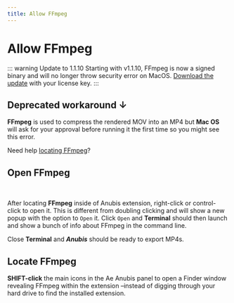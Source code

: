 ```yaml
---
title: Allow FFmpeg
---
```

# Allow FFmpeg

::: warning Update to 1.1.10
Starting with v1.1.10, FFmpeg is now a signed binary and will no longer throw security error on MacOS. [Download the update](https://license.battleaxe.co/) with your license key.
:::

## Deprecated workaround ↓

<Screenshot 
    url="/timelord/ffmpeg-trash.jpg" 
    alt="move ffmpeg to trash" 
    right
    width="400px"
 />

**FFmpeg** is used to compress the rendered MOV into an MP4 but **Mac OS** will ask for your approval before running it the first time so you might see this error.

Need help <a href="#locate-ffmpeg">locating FFmpeg</a>? 
<br />



## Open FFmpeg

<Screenshot 
    url="/timelord/ffmpeg-path.jpg" 
    alt="ffmpeg-path" 
 />
 <br />

<Screenshot 
    url="/timelord/ffmpeg-open.jpg" 
    alt="open ffmpeg" 
    width="400px"
    right
 />

After locating **FFmpeg** inside of Anubis extension, right-click or control-click to open it. This is different from doubling clicking and will show a new popup with the option to `Open` it. Click `Open` and **Terminal** should then launch and show a bunch of info about FFmpeg in the command line. 

Close **Terminal** and ***Anubis*** should be ready to export MP4s.

<Screenshot 
    url="/timelord/ffmpeg-terminal.jpg" 
    alt="ffmpeg in terminal"
    width="500px" 
 />


## Locate FFmpeg
<Screenshot 
    url="/anubis/ffmpeg-shift.jpg" 
    alt="shift click to reveal" 
    width="320px"
    right
 />

**SHIFT-click** the main icons in the Ae Anubis panel to open a Finder window revealing FFmpeg within the extension –instead of digging through your hard drive to find the installed extension.